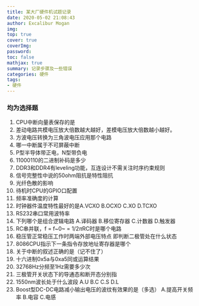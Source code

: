 ```yaml
---
title: 某大厂硬件机试题记录
date: 2020-05-02 21:08:43
author: Excalibur Mogan
img: 
top: true
cover: true
coverImg: 
password: 
toc: false
mathjax: true
summary: 记录步骤及一些错误
categories: 硬件
tags:
- 硬件
---
```

### 均为选择题
1. CPU中断向量表保存的是
2. 差动电路共模电压放大倍数越大越好，差模电压放大倍数越小越好。
3. 方波电压转换为三角波电压应用那个电路
4. 哪一中断属于不可屏蔽中断
5. P型半导体带正电，N型带负电
6. 11000110的二进制补码是多少
7. DDR3和DDR4有leveling功能，互连设计不需关注时序约束规则
8. 信号完整性中说的50ohm阻抗是特性阻抗
9. 光纤色散的影响
10. 待机时CPU的GPIO口配置
11. 频率准确度的计算
12. 时钟器件温度特性最好的是A.VCXO  B.OCXO   C.XO   D.TCXO
13. RS232串口常用波特率
14. 下列哪个是组合逻辑电路  A.译码器   B.移位寄存器   C.计数器   D.触发器
15. RC串并联，f = f~0~ = 1/2$\pi$RC时是哪个电路
16. 稳压管正常稳压工作时两端外部电压特点	即判断二极管处在什么状态
17. 8086CPU指示下一条指令存放地址寄存器是哪个
18. 关于中断的叙述正确的是（记不住了）
19. 十六进制0x5a与0xa5同或运算结果
20. 32768Hz分频至1Hz需要多少次
21. 三极管开关状态下的导通态和断开态分别指
22. 1550nm波长处于什么波段   A.U   B.C  C.S   D.L
23. Boost型DC-DC电路减小输出电压的波纹有效果的是（多选）
    A.提高开关频率   B.电容	C.电感
